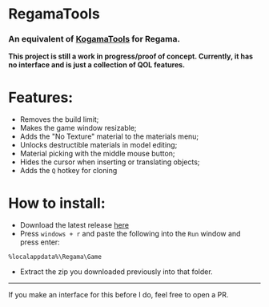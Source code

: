 # RegamaTools

### An equivalent of [KogamaTools](https://https://github.com/Beckowl/KogamaTools) for Regama.

**This project is still a work in progress/proof of concept. Currently, it has no interface and is just a collection of QOL features.**

# Features:
- Removes the build limit;
- Makes the game window resizable;
- Adds the "No Texture" material to the materials menu;
- Unlocks destructible materials in model editing;
- Material picking with the middle mouse button;
- Hides the cursor when inserting or translating objects;
- Adds the `Q` hotkey for cloning

# How to install:
- Download the latest release [here](https://github.com/Beckowl/RegamaTools/releases/latest)
- Press `windows + r` and paste the following into the `Run` window and press enter:
```
%localappdata%\Regama\Game
```
- Extract the zip you downloaded previously into that folder.
  
---

If you make an interface for this before I do, feel free to open a PR.
